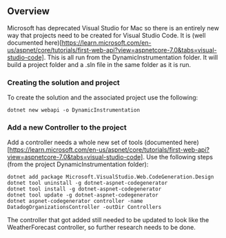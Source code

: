 ## Overview

Microsoft has deprecated Visual Studio for Mac so there is an entirely new way that projects need to be created for Visual Studio Code.  It is (well documented here)[https://learn.microsoft.com/en-us/aspnet/core/tutorials/first-web-api?view=aspnetcore-7.0&tabs=visual-studio-code].  This is all run from the DynamicInstrumentation folder.  It will build a project folder and a .sln file in the same folder as it is run.

### Creating the solution and project
To create the solution and the associated project use the following:
```
dotnet new webapi -o DynamicInstrumentation
```

### Add a new Controller to the project
Add a controller needs a whole new set of tools (documented here)[https://learn.microsoft.com/en-us/aspnet/core/tutorials/first-web-api?view=aspnetcore-7.0&tabs=visual-studio-code].  Use the following steps (from the project DynamicInstrumentation folder):

```
dotnet add package Microsoft.VisualStudio.Web.CodeGeneration.Design
dotnet tool uninstall -g dotnet-aspnet-codegenerator
dotnet tool install -g dotnet-aspnet-codegenerator
dotnet tool update -g dotnet-aspnet-codegenerator
dotnet aspnet-codegenerator controller -name DatadogOrganizationsController -outDir Controllers
```

The controller that got added still needed to be updated to look like the WeatherForecast controller, so further research needs to be done.